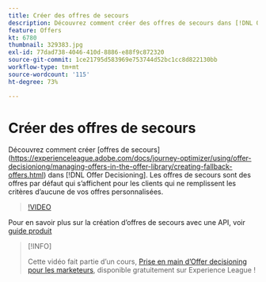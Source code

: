 ```yaml
---
title: Créer des offres de secours
description: Découvrez comment créer des offres de secours dans [!DNL Offer Decisioning]. Les offres de secours sont associées à des règles d’éligibilité afin que vous puissiez les afficher uniquement aux clients appropriés.
feature: Offers
kt: 6780
thumbnail: 329383.jpg
exl-id: 77dad738-4046-410d-8886-e88f9c872320
source-git-commit: 1ce21795d583969e753744d52bc1cc8d822130bb
workflow-type: tm+mt
source-wordcount: '115'
ht-degree: 73%

---
```


# Créer des offres de secours

Découvrez comment créer [offres de secours] (https://experienceleague.adobe.com/docs/journey-optimizer/using/offer-decisioniong/managing-offers-in-the-offer-library/creating-fallback-offers.html) dans [!DNL Offer Decisioning]. Les offres de secours sont des offres par défaut qui s’affichent pour les clients qui ne remplissent les critères d’aucune de vos offres personnalisées.

>[!VIDEO](https://video.tv.adobe.com/v/329383?quality=12&learn=on)

Pour en savoir plus sur la création d’offres de secours avec une API, voir [guide produit](https://experienceleague.adobe.com/docs/journey-optimizer/using/offer-decisioniong/api-reference/offers-api/fallback-offers/create.html?lang=fr)

>[!INFO]
>
> Cette vidéo fait partie d’un cours, [Prise en main d’Offer decisioning pour les marketeurs](https://experienceleague.adobe.com/?recommended=ExperiencePlatform-U-1-2020.1.offerdecisioning), disponible gratuitement sur Experience League !

